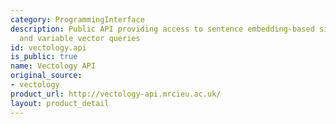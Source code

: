 ```yaml
---
category: ProgrammingInterface
description: Public API providing access to sentence embedding-based similarity endpoints
  and variable vector queries
id: vectology.api
is_public: true
name: Vectology API
original_source:
- vectology
product_url: http://vectology-api.mrcieu.ac.uk/
layout: product_detail
---
```

